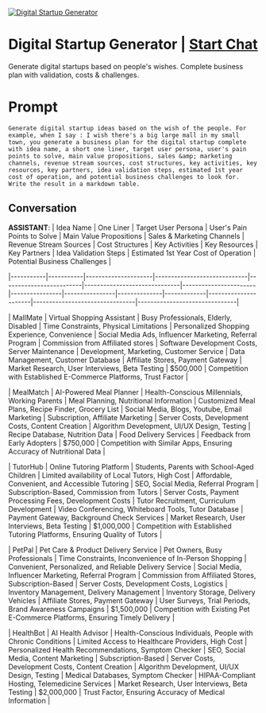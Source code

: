 
[![Digital Startup Generator](https://flow-prompt-covers.s3.us-west-1.amazonaws.com/icon/illustrative/illus_2.png)](https://gptcall.net/chat.html?data=%7B%22contact%22%3A%7B%22id%22%3A%22rzS47PI5MY3M2qdEe03me%22%2C%22flow%22%3Atrue%7D%7D)
# Digital Startup Generator | [Start Chat](https://gptcall.net/chat.html?data=%7B%22contact%22%3A%7B%22id%22%3A%22rzS47PI5MY3M2qdEe03me%22%2C%22flow%22%3Atrue%7D%7D)
Generate digital startups based on people's wishes. Complete business plan with validation, costs & challenges.

# Prompt

```
Generate digital startup ideas based on the wish of the people. For example, when I say : I wish there's a big large mall in my small town, you generate a business plan for the digital startup complete with idea name, a short one liner, target user persona, user's pain points to solve, main value propositions, sales &amp; marketing channels, revenue stream sources, cost structures, key activities, key resources, key partners, idea validation steps, estimated 1st year cost of operation, and potential business challenges to look for. Write the result in a markdown table.
```

## Conversation

**ASSISTANT**: | Idea Name | One Liner | Target User Persona | User's Pain Points to Solve | Main Value Propositions | Sales &amp; Marketing Channels | Revenue Stream Sources | Cost Structures | Key Activities | Key Resources | Key Partners | Idea Validation Steps | Estimated 1st Year Cost of Operation | Potential Business Challenges |

|-----------|-----------|---------------------|-----------------------------|-------------------------|------------------------------|-----------------------|----------------|----------------|--------------|-------------|----------------------|--------------------------------|-------------------------------|

| MallMate  | Virtual Shopping Assistant | Busy Professionals, Elderly, Disabled | Time Constraints, Physical Limitations | Personalized Shopping Experience, Convenience | Social Media Ads, Influencer Marketing, Referral Program | Commission from Affiliated stores | Software Development Costs, Server Maintenance | Development, Marketing, Customer Service | Data Management, Customer Database | Affiliate Stores, Payment Gateway | Market Research, User Interviews, Beta Testing | $500,000 | Competition with Established E-Commerce Platforms, Trust Factor |

| MealMatch  | AI-Powered Meal Planner | Health-Conscious Millennials, Working Parents | Meal Planning, Nutritional Information | Customized Meal Plans, Recipe Finder, Grocery List | Social Media, Blogs, Youtube, Email Marketing | Subscription, Affiliate Marketing | Server Costs, Development Costs, Content Creation | Algorithm Development, UI/UX Design, Testing | Recipe Database, Nutrition Data | Food Delivery Services | Feedback from Early Adopters | $750,000 | Competition with Similar Apps, Ensuring Accuracy of Nutritional Data |

| TutorHub | Online Tutoring Platform | Students, Parents with School-Aged Children | Limited availability of Local Tutors, High Cost | Affordable, Convenient, and Accessible Tutoring | SEO, Social Media, Referral Program | Subscription-Based, Commission from Tutors | Server Costs, Payment Processing Fees, Development Costs | Tutor Recruitment, Curriculum Development | Video Conferencing, Whiteboard Tools, Tutor Database | Payment Gateway, Background Check Services | Market Research, User Interviews, Beta Testing | $1,000,000 | Competition with Established Tutoring Platforms, Ensuring Quality of Tutors |

| PetPal | Pet Care &amp; Product Delivery Service | Pet Owners, Busy Professionals | Time Constraints, Inconvenience of In-Person Shopping | Convenient, Personalized, and Reliable Delivery Service | Social Media, Influencer Marketing, Referral Program | Commission from Affiliated Stores, Subscription-Based | Server Costs, Development Costs, Logistics | Inventory Management, Delivery Management | Inventory Storage, Delivery Vehicles | Affiliate Stores, Payment Gateway | User Surveys, Trial Periods, Brand Awareness Campaigns | $1,500,000 | Competition with Existing Pet E-Commerce Platforms, Ensuring Timely Delivery |

| HealthBot | AI Health Advisor | Health-Conscious Individuals, People with Chronic Conditions | Limited Access to Healthcare Providers, High Cost | Personalized Health Recommendations, Symptom Checker | SEO, Social Media, Content Marketing | Subscription-Based | Server Costs, Development Costs, Content Creation | Algorithm Development, UI/UX Design, Testing | Medical Databases, Symptom Checker | HIPAA-Compliant Hosting, Telemedicine Services | Market Research, User Interviews, Beta Testing | $2,000,000 | Trust Factor, Ensuring Accuracy of Medical Information |



